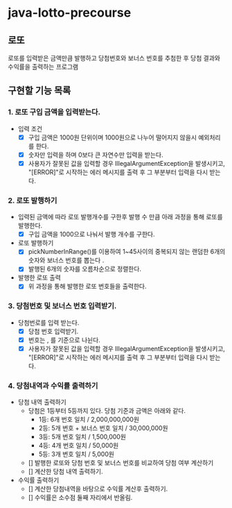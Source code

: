 # java-lotto-precourse

## 로또
로또를 입력받은 금액만큼 발행하고 당첨번호와 보너스 번호를 추첨한 후 당첨 결과와 수익률을 출력하는 프로그램

## 구현할 기능 목록
### 1. 로또 구입 금액을 입력받는다.
- 입력 조건
  - [x] 구입 금액은 1000원 단위이며 1000원으로 나누어 떨어지지 않을시 예외처리를 한다. 
  - [x] 숫자만 입력을 하며 0보다 큰 자연수만 입력을 받는다.
  - [x] 사용자가 잘못된 값을 입력할 경우 IllegalArgumentException을 발생시키고, "[ERROR]"로 시작하는 에러 메시지를 출력 후 그 부분부터 입력을 다시 받는다.

### 2. 로또 발행하기
- 입력된 금액에 따라 로또 발행개수를 구한후 발행 수 만큼 아래 과정을 통해 로또를 발행한다.
  - [x] 구입 금액을 1000으로 나눠서 발행 개수를 구한다.
- 로또 발행하기
  - [x] pickNumberInRange()를 이용하여 1~45사이의 중복되지 않는 랜덤한 6개의 숫자와 보너스 번호를 뽑는다 .
  - [x] 발행된 6개의 숫자를 오름차순으로 정렬한다.
- 발행한 로또 출력
  - [x] 위 과정을 통해 발행한 로또 번호들을 출력한다.

### 3. 당첨번호 및 보너스 번호 입력받기.
- 당첨번로를 입력 받는다.
    - [x] 당첨 번호 입력받기.
    - [x] 번호는 , 를 기준으로 나뉜다.
    - [x] 사용자가 잘못된 값을 입력할 경우 IllegalArgumentException을 발생시키고, "[ERROR]"로 시작하는 에러 메시지를 출력 후 그 부분부터 입력을 다시 받는다.

### 4. 당첨내역과 수익률 출력하기
- 당첨 내역 출력하기
  - 당첨은 1등부터 5등까지 있다. 당첨 기준과 금액은 아래와 같다.
    - 1등: 6개 번호 일치 / 2,000,000,000원
    - 2등: 5개 번호 + 보너스 번호 일치 / 30,000,000원
    - 3등: 5개 번호 일치 / 1,500,000원
    - 4등: 4개 번호 일치 / 50,000원
    - 5등: 3개 번호 일치 / 5,000원
  - [] 발행한 로또와 당첨 번호 및 보너스 번호를 비교하여 당첨 여부 계산하기
  - [] 계산한 당첨 내역 출력하기.
- 수익률 출력하기
    - [] 계산한 당첨내역을 바탕으로 수익률 계산후  출력하기.
    - [] 수익률은 소수점 둘째 자리에서 반올림.